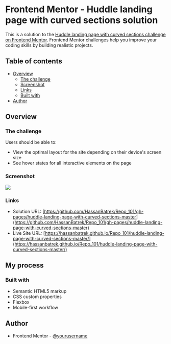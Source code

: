 # Frontend Mentor - Huddle landing page with curved sections solution

This is a solution to the [Huddle landing page with curved sections challenge on Frontend Mentor](https://www.frontendmentor.io/challenges/huddle-landing-page-with-curved-sections-5ca5ecd01e82137ec91a50f2). Frontend Mentor challenges help you improve your coding skills by building realistic projects. 

## Table of contents

- [Overview](#overview)
  - [The challenge](#the-challenge)
  - [Screenshot](#screenshot)
  - [Links](#links)
  - [Built with](#built-with)
- [Author](#author)

## Overview

### The challenge

Users should be able to:

- View the optimal layout for the site depending on their device's screen size
- See hover states for all interactive elements on the page

### Screenshot

![](https://hassanbatrek.github.io/Repo_101/huddle-landing-page-with-curved-sections-master/Screenshot_8.png)

### Links

- Solution URL: [https://github.com/HassanBatrek/Repo_101/gh-pages/huddle-landing-page-with-curved-sections-master](https://github.com/HassanBatrek/Repo_101/gh-pages/huddle-landing-page-with-curved-sections-master)
- Live Site URL: [https://hassanbatrek.github.io/Repo_101/huddle-landing-page-with-curved-sections-master/](https://hassanbatrek.github.io/Repo_101/huddle-landing-page-with-curved-sections-master/)

## My process

### Built with

- Semantic HTML5 markup
- CSS custom properties
- Flexbox
- Mobile-first workflow

## Author

- Frontend Mentor - [@yourusername](https://www.frontendmentor.io/profile/HassanBatrek)
